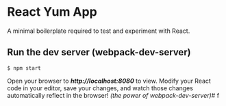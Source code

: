 # React Yum App

A minimal boilerplate required to test and experiment with React.



## Run the dev server (webpack-dev-server)

```
$ npm start
```

Open your browser to ***http://localhost:8080*** to view.  Modify your React code in your editor, save your changes, and watch those changes automatically reflect in the browser! *(the power of webpack-dev-server)*# f
